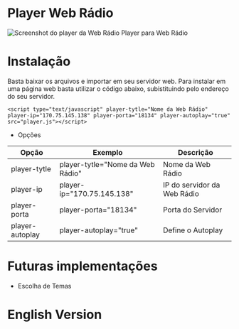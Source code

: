 # Player Web Rádio
![Screenshot do player da Web Rádio](https://github.com/lucianobragaweb/Player-Web-Radio/blob/master/screenshot.png?raw=true)
Player para Web Rádio

# Instalação
Basta baixar os arquivos e importar em seu servidor web.
Para instalar em uma página web basta utilizar o código abaixo, subistituindo pelo endereço do seu servidor.

`<script type="text/javascript" player-tytle="Nome da Web Rádio" player-ip="170.75.145.138" player-porta="18134" player-autoplay="true" src="player.js"></script>`

* Opções

Opção           | Exemplo                           | Descrição
----------------|---------------------------------- | ----------------------------------
player-tytle    |player-tytle="Nome da Web Rádio"   | Nome da Web Rádio
player-ip       |player-ip="170.75.145.138"         | IP do servidor da Web Rádio
player-porta    |player-porta="18134"               | Porta do Servidor
player-autoplay |player-autoplay="true"             | Define o Autoplay

# Futuras implementações
* Escolha de Temas

# English Version
